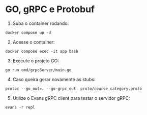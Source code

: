 # GO, gRPC e Protobuf

1. Suba o container rodando:
```
docker compose up -d
```

2. Acesse o container:
```
docker compose exec -it app bash
```

3. Execute o projeto GO:
```
go run cmd/grpcServer/main.go 
```

4. Caso queira gerar novamente as stubs:
```
protoc --go_out=. --go-grpc_out. proto/course_category.proto

```
5. Utilize o Evans gRPC client para testar o servidor gRPC:
```
evans -r repl 
```